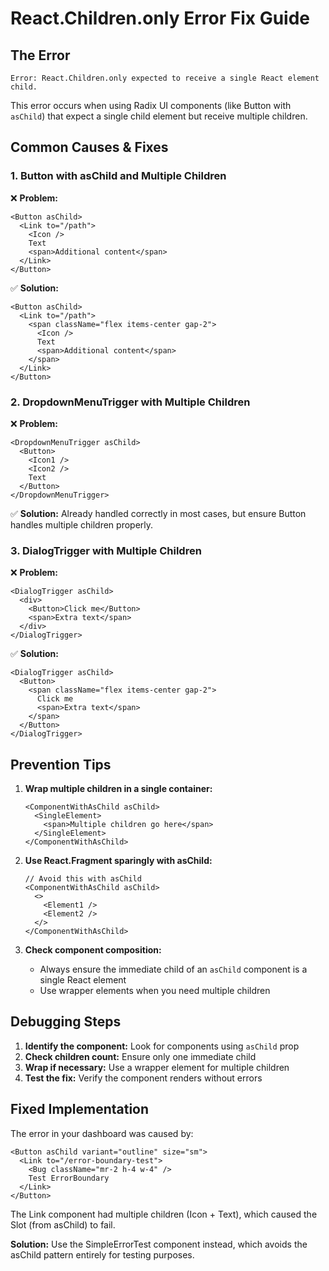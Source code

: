 # React.Children.only Error Fix Guide

## The Error
```
Error: React.Children.only expected to receive a single React element child.
```

This error occurs when using Radix UI components (like Button with `asChild`) that expect a single child element but receive multiple children.

## Common Causes & Fixes

### 1. Button with asChild and Multiple Children
❌ **Problem:**
```tsx
<Button asChild>
  <Link to="/path">
    <Icon />
    Text
    <span>Additional content</span>
  </Link>
</Button>
```

✅ **Solution:**
```tsx
<Button asChild>
  <Link to="/path">
    <span className="flex items-center gap-2">
      <Icon />
      Text
      <span>Additional content</span>
    </span>
  </Link>
</Button>
```

### 2. DropdownMenuTrigger with Multiple Children
❌ **Problem:**
```tsx
<DropdownMenuTrigger asChild>
  <Button>
    <Icon1 />
    <Icon2 />
    Text
  </Button>
</DropdownMenuTrigger>
```

✅ **Solution:** Already handled correctly in most cases, but ensure Button handles multiple children properly.

### 3. DialogTrigger with Multiple Children
❌ **Problem:**
```tsx
<DialogTrigger asChild>
  <div>
    <Button>Click me</Button>
    <span>Extra text</span>
  </div>
</DialogTrigger>
```

✅ **Solution:**
```tsx
<DialogTrigger asChild>
  <Button>
    <span className="flex items-center gap-2">
      Click me
      <span>Extra text</span>
    </span>
  </Button>
</DialogTrigger>
```

## Prevention Tips

1. **Wrap multiple children in a single container:**
   ```tsx
   <ComponentWithAsChild asChild>
     <SingleElement>
       <span>Multiple children go here</span>
     </SingleElement>
   </ComponentWithAsChild>
   ```

2. **Use React.Fragment sparingly with asChild:**
   ```tsx
   // Avoid this with asChild
   <ComponentWithAsChild asChild>
     <>
       <Element1 />
       <Element2 />
     </>
   </ComponentWithAsChild>
   ```

3. **Check component composition:**
   - Always ensure the immediate child of an `asChild` component is a single React element
   - Use wrapper elements when you need multiple children

## Debugging Steps

1. **Identify the component:** Look for components using `asChild` prop
2. **Check children count:** Ensure only one immediate child
3. **Wrap if necessary:** Use a wrapper element for multiple children
4. **Test the fix:** Verify the component renders without errors

## Fixed Implementation

The error in your dashboard was caused by:
```tsx
<Button asChild variant="outline" size="sm">
  <Link to="/error-boundary-test">
    <Bug className="mr-2 h-4 w-4" />
    Test ErrorBoundary
  </Link>
</Button>
```

The Link component had multiple children (Icon + Text), which caused the Slot (from asChild) to fail.

**Solution:** Use the SimpleErrorTest component instead, which avoids the asChild pattern entirely for testing purposes.
